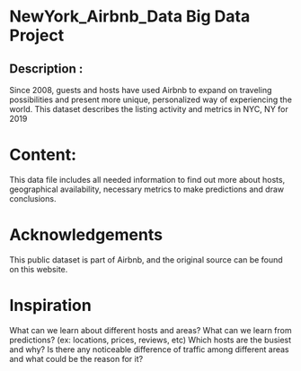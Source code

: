 # NewYork_Airbnb_Data Big Data Project


## Description :
Since 2008, guests and hosts have used Airbnb to expand on traveling possibilities and present more unique, personalized way of experiencing the world. This dataset describes the listing activity and metrics in NYC, NY for 2019

#  Content:
This data file includes all needed information to find out more about hosts, geographical availability, necessary metrics to make predictions and draw conclusions.

# Acknowledgements

This public dataset is part of Airbnb, and the original source can be found on this website.

# Inspiration
What can we learn about different hosts and areas?
What can we learn from predictions? (ex: locations, prices, reviews, etc)
Which hosts are the busiest and why?
Is there any noticeable difference of traffic among different areas and what could be the reason for it?
